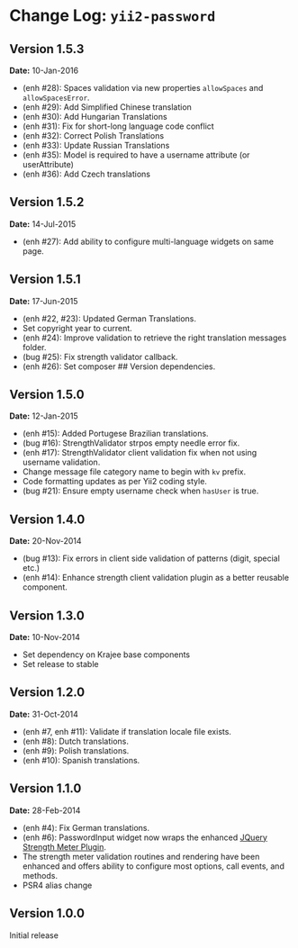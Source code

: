 Change Log: `yii2-password`
===========================

## Version 1.5.3

**Date:** 10-Jan-2016

- (enh #28): Spaces validation via new properties `allowSpaces` and `allowSpacesError`. 
- (enh #29): Add Simplified Chinese translation
- (enh #30): Add Hungarian Translations
- (enh #31): Fix for short-long language code conflict
- (enh #32): Correct Polish Translations 
- (enh #33): Update Russian Translations
- (enh #35): Model is required to have a username attribute (or userAttribute)
- (enh #36): Add Czech translations

## Version 1.5.2

**Date:** 14-Jul-2015

- (enh #27): Add ability to configure multi-language widgets on same page.

## Version 1.5.1

**Date:** 17-Jun-2015

- (enh #22, #23): Updated German Translations.
- Set copyright year to current.
- (enh #24): Improve validation to retrieve the right translation messages folder.
- (bug #25): Fix strength validator callback.
- (enh #26): Set composer ## Version dependencies.

## Version 1.5.0

**Date:** 12-Jan-2015

- (enh #15): Added Portugese Brazilian translations.
- (bug #16): StrengthValidator strpos empty needle error fix.
- (enh #17): StrengthValidator client validation fix when not using username validation.
- Change message file category name to begin with `kv` prefix.
- Code formatting updates as per Yii2 coding style.
- (bug #21): Ensure empty username check when `hasUser` is true.

## Version 1.4.0

**Date:** 20-Nov-2014

- (bug #13): Fix errors in client side validation of patterns (digit, special etc.)
- (enh #14): Enhance strength client validation plugin as a better reusable component.

## Version 1.3.0

**Date:** 10-Nov-2014

- Set dependency on Krajee base components
- Set release to stable


## Version 1.2.0

**Date:** 31-Oct-2014

- (enh #7, enh #11): Validate if translation locale file exists.
- (enh #8): Dutch translations.
- (enh #9): Polish translations.
- (enh #10): Spanish translations.

## Version 1.1.0

**Date:** 28-Feb-2014

- (enh #4): Fix German translations.
- (enh #6): PasswordInput widget now wraps the enhanced [JQuery Strength Meter Plugin](http://github.com/kartik-v/strength-meter). 
- The strength meter validation routines and rendering have been enhanced and offers ability to configure most options, call events, and methods.
- PSR4 alias change

## Version 1.0.0

Initial release